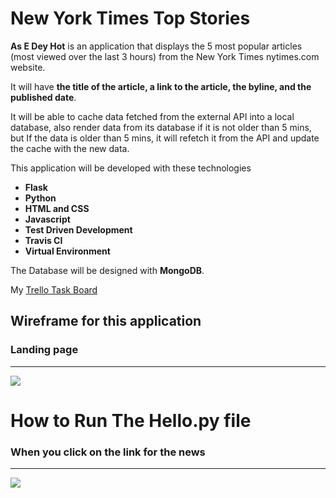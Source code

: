 # New York Times Top Stories

**As E Dey Hot** is an application that displays the 5 most popular articles (most viewed over the last 3 hours) from the New York Times nytimes.com website.

It will have **the title of the article, a link to the article, the byline, and the published date**.

It will be able to cache data fetched from the external API into a local database, also render data from its database if it is not older than 5 mins, but If the data is older than 5 mins, it will refetch it from the API and update the cache with the new data.

This application will be developed with these technologies 


* **Flask**
* **Python**
* **HTML and CSS**
* **Javascript**
* **Test Driven Development**
* **Travis CI**
* **Virtual Environment**

The Database will be designed with **MongoDB**.

My [Trello Task Board](https://trello.com/b/goXf0uUb/new-york-times-top-stories-project)




## Wireframe for this application 


### Landing page

---

![ ](https://user-images.githubusercontent.com/37116552/46248387-900b9880-c410-11e8-8592-0d65146323db.jpg)



# How to Run The Hello.py file







### When you click on the link for the news

---

![ ](https://user-images.githubusercontent.com/37116552/46248430-20e27400-c411-11e8-8fd5-a829e5aae833.jpg)
